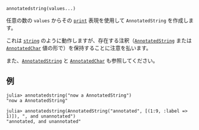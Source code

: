 ```
annotatedstring(values...)
```

任意の数の `values` からその [`print`](@ref) 表現を使用して `AnnotatedString` を作成します。

これは [`string`](@ref) のように動作しますが、存在する注釈（[`AnnotatedString`](@ref) または [`AnnotatedChar`](@ref) 値の形で）を保持することに注意を払います。

また、[`AnnotatedString`](@ref) と [`AnnotatedChar`](@ref) も参照してください。

## 例

```julia-repl
julia> annotatedstring("now a AnnotatedString")
"now a AnnotatedString"

julia> annotatedstring(AnnotatedString("annotated", [(1:9, :label => 1)]), ", and unannotated")
"annotated, and unannotated"
```
